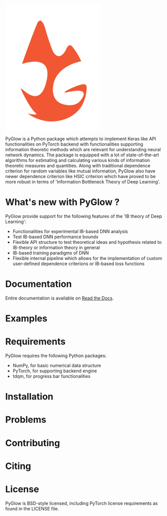 <img src='/docs/source/_static/PyGlow_logo.jpg' width="300" height="400">

PyGlow is a Python package which attempts to implement Keras like API functionalities on PyTorch backend with functionalities supporting information theoretic methods which are relevant for understanding neural network dynamics. The package is equipped with a lot of state-of-the-art algorithms for estimating and calculating various kinds of information theoretic measures and quantities. Along with traditional dependence criterion for random variables like mutual information, PyGlow also have newer dependence criterion like HSIC criterion which have proved to be more robust in terms of 'Information Bottleneck Theory of Deep Learning'. 

# What's new with PyGlow ?

PyGlow provide support for the following features of the 'IB theory of Deep Learning':

- Functionalities for experimental IB-based DNN analysis
- Test IB-based DNN performance bounds
- Flexible API structure to test theoretical ideas and hypothesis related to IB-theory or information theory in general
- IB-based training paradigms of DNN
- Flexible internal pipeline which allows for the implementation of custom user-defined dependence criterions or IB-based loss functions 

# Documentation
Entire documentation is available on [Read the Docs](https://pyglow.readthedocs.io/en/latest/).

# Examples 

# Requirements
PyGlow requires the following Python packages:
- NumPy, for basic numerical data structure
- PyTorch, for supporting backend engine
- tdqm, for progress bar functionalities

# Installation

# Problems

# Contributing

# Citing

# License

PyGlow is BSD-style licensed, including PyTorch license requirements as found in the LICENSE file.

